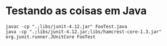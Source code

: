 # Testando as coisas em Java


    javac -cp ".;libs/junit-4.12.jar" FooTest.java
    java -cp ".;libs/junit-4.12.jar;libs/hamcrest-core-1.3.jar" org.junit.runner.JUnitCore FooTest


